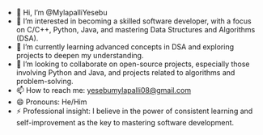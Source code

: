 - 👋 Hi, I’m @MylapalliYesebu
- 👀 I’m interested in becoming a skilled software developer, with a focus on C/C++, Python, Java, and mastering Data Structures and Algorithms (DSA).
- 🌱 I’m currently learning advanced concepts in DSA and exploring projects to deepen my understanding.
- 💞️ I’m looking to collaborate on open-source projects, especially those involving Python and Java, and projects related to algorithms and problem-solving.
- 📫 How to reach me: yesebumylapalli08@gmail.com
- 😄 Pronouns: He/Him
- ⚡ Professional insight: I believe in the power of consistent learning and self-improvement as the key to mastering software development.
